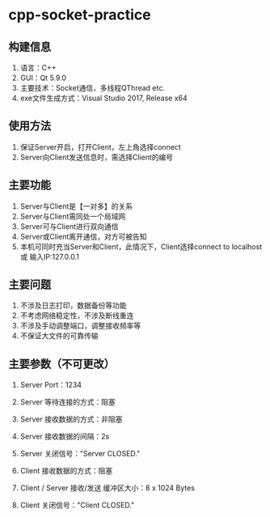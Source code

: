 # cpp-socket-practice
## 构建信息
1. 语言：C++
2. GUI：Qt 5.9.0
3. 主要技术：Socket通信，多线程QThread etc.
4. exe文件生成方式：Visual Studio 2017, Release x64
## 使用方法
1. 保证Server开启，打开Client，左上角选择connect
2. Server向Client发送信息时，需选择Client的编号
## 主要功能
1. Server与Client是【一对多】的关系
2. Server与Client需同处一个局域网
3. Server可与Client进行双向通信
4. Server或Client离开通信，对方可被告知
5. 本机可同时充当Server和Client，此情况下，Client选择connect to localhost 或 输入IP:127.0.0.1
## 主要问题
1. 不涉及日志打印，数据备份等功能
2. 不考虑网络稳定性，不涉及断线重连
3. 不涉及手动调整端口，调整接收频率等
4. 不保证大文件的可靠传输
## 主要参数（不可更改）
1. Server Port：1234
2. Server 等待连接的方式：阻塞
3. Server 接收数据的方式：非阻塞
4. Server 接收数据的间隔：2s
5. Server 关闭信号："Server CLOSED."

5. Client 接收数据的方式：阻塞
6. Client / Server 接收/发送 缓冲区大小：8 x 1024 Bytes
7. Client 关闭信号："Client CLOSED."
